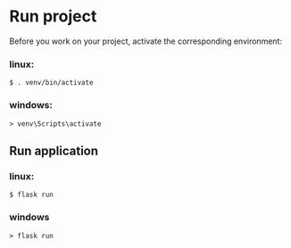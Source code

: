 # Run project
Before you work on your project, activate the corresponding environment:
### linux:
```
$ . venv/bin/activate
```
### windows:
```
> venv\Scripts\activate
```
## Run application
### linux:
```
$ flask run
```
### windows
```
> flask run
```
